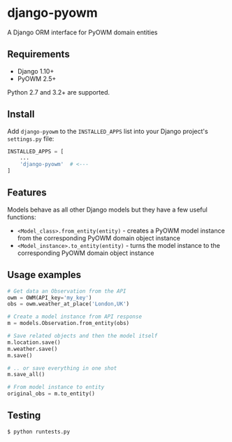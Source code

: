 # django-pyowm

A Django ORM interface for PyOWM domain entities


## Requirements

  - Django 1.10+
  - PyOWM 2.5+

Python 2.7 and 3.2+ are supported.


## Install

Add `django-pyowm` to the `INSTALLED_APPS` list into your Django project's `settings.py` file:
 
```python
INSTALLED_APPS = [
    ...
    'django-pyowm'  # <---
]
```


## Features
Models behave as all other Django models but they have a few useful 
functions:

  -  `<Model_class>.from_entity(entity)` - creates a PyOWM model instance
     from the corresponding PyOWM domain object instance
  -  `<Model_instance>.to_entity(entity)` - turns the model instance to
     the corresponding PyOWM domain object instance

## Usage examples

```python
# Get data an Observation from the API 
owm = OWM(API_key='my_key')
obs = owm.weather_at_place('London,UK')

# Create a model instance from API response
m = models.Observation.from_entity(obs)

# Save related objects and then the model itself
m.location.save()
m.weather.save()
m.save()

# .. or save everything in one shot
m.save_all()

# From model instance to entity
original_obs = m.to_entity()
```

## Testing
```shell
$ python runtests.py
```
